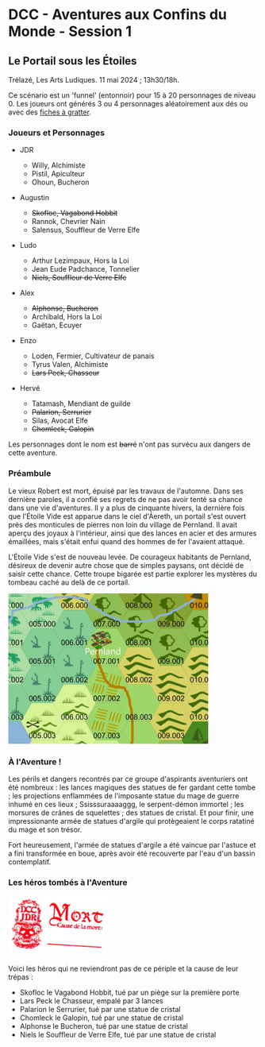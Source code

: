 # DCC - Aventures aux Confins du Monde - Session 1 

## Le Portail sous les &Eacute;toiles

Trélazé, Les Arts Ludiques. 11 mai 2024 ; 13h30/18h.

Ce scénario est un 'funnel' (entonnoir) pour 15 à 20 personnages de niveau 0. Les joueurs ont générés 3 ou 4 personnages aléatoirement aux dés ou avec des [fiches à gratter](https://www.philibertnet.com/fr/dungeon-crawl-classics/122674-dungeon-crawl-classics-0-level-scratch-off-character-sheets-reprint-9781946231093.html?search_query=Scratch&results=7#img).

### Joueurs et Personnages

- JDR
    - Willy, Alchimiste
    - Pistil, Apiculteur
    - Ohoun, Bucheron

- Augustin
    - ~~Skofloc, Vagabond Hobbit~~
    - Rannok, Chevrier Nain
    - Salensus, Souffleur de Verre Elfe
    
- Ludo
    - Arthur Lezimpaux, Hors la Loi 
    - Jean Eude Padchance, Tonnelier
    - ~~Niels, Souffleur de Verre Elfe~~
    
- Alex
    - ~~Alphonse, Bucheron~~
    - Archibald, Hors la Loi
    - Gaëtan, Ecuyer
    
- Enzo
    - Loden, Fermier, Cultivateur de panais
    - Tyrus Valen, Alchimiste
    - ~~Lars Peck, Chasseur~~
    
- Hervé
    - Tatamash, Mendiant de guilde
    - ~~Palarion, Serrurier~~
    - Silas, Avocat Elfe
    - ~~Chomleck, Galopin~~

Les personnages dont le nom est ~~barré~~ n'ont pas survécu aux dangers de cette aventure.

### Préambule

Le vieux Robert est mort, épuisé par les travaux de l'automne. Dans ses dernière paroles, il a confié ses regrets de ne pas avoir tenté sa chance dans une vie d'aventures. Il y a plus de cinquante hivers, la dernière fois que l'Étoile Vide est apparue dans le ciel d'&Aacute;ereth, un portail s'est ouvert près des monticules de pierres non loin du village de Pernland. Il avait aperçu des joyaux à l'intérieur, ainsi que des lances en acier et des armures émaillées, mais s'était enfui quand des hommes de fer l'avaient attaqué. 

L'Étoile Vide s'est de nouveau levée. De courageux habitants de Pernland, désireux de devenir autre chose que de simples paysans, ont décidé de saisir cette chance. Cette troupe bigarée est partie explorer les mystères du tombeau caché au delà de ce portail.


<img alt="s1-map" title ="Pernland" src="./assets/s1-map.jpg" class="center" width="80%">

### &Agrave; l'Aventure !

Les périls et dangers recontrés par ce groupe d'aspirants aventuriers ont été nombreux : les lances magiques des statues de fer gardant cette tombe ; les projections enflammées de l'imposante statue du mage de guerre inhumé en ces lieux ; Ssisssuraaaaggg, le serpent-démon immortel ; les morsures de crânes de squelettes ; des statues de cristal. Et pour finir, une impressionante armée de statues d'argile qui protègeaient le corps ratatiné du mage et son trésor. 

Fort heureusement, l'armée de statues d'argile a été vaincue par l'astuce et a fini transformée en boue, après avoir été recouverte par l'eau d'un bassin contemplatif.

### Les héros tombés à l'Aventure

<img alt="dead-stamp" title ="Dead Stamp" src="./assets/death-stamp-fr-scan_20240529.jpg" class="center" width="40%">

Voici les héros qui ne reviendront pas de ce périple et la cause de leur trépas :
- Skofloc le Vagabond Hobbit, tué par un piège sur la première porte
- Lars Peck le Chasseur, empalé par 3 lances
- Palarion le Serrurier, tué par une statue de cristal
- Chomleck le Galopin, tué par une statue de cristal
- Alphonse le Bucheron, tué par une statue de cristal
- Niels le Souffleur de Verre Elfe, tué par une statue de cristal

